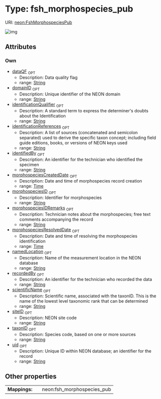 
# Type: fsh_morphospecies_pub




URI: [neon:FshMorphospeciesPub](https://data.neonscience.org/FshMorphospeciesPub)


![img](http://yuml.me/diagram/nofunky;dir:TB/class/[FshMorphospeciesPub&#124;uid:string%20%3F;domainID:string%20%3F;siteID:string%20%3F;identificationReferences:string%20%3F;taxonID:string%20%3F;identificationQualifier:string%20%3F;recordedBy:string%20%3F;scientificName:string%20%3F;morphospeciesID:string%20%3F;identifiedBy:string%20%3F;morphospeciesIDRemarks:string%20%3F;dataQF:string%20%3F;namedLocation:string%20%3F;morphospeciesCreatedDate:time%20%3F;morphospeciesResolvedDate:time%20%3F])

## Attributes


### Own

 * [dataQF](dataQF.md)  <sub>OPT</sub>
    * Description: Data quality flag
    * range: [String](types/String.md)
 * [domainID](domainID.md)  <sub>OPT</sub>
    * Description: Unique identifier of the NEON domain
    * range: [String](types/String.md)
 * [identificationQualifier](identificationQualifier.md)  <sub>OPT</sub>
    * Description: A standard term to express the determiner's doubts about the Identification
    * range: [String](types/String.md)
 * [identificationReferences](identificationReferences.md)  <sub>OPT</sub>
    * Description: A list of sources (concatenated and semicolon separated) used to derive the specific taxon concept; including field guide editions, books, or versions of NEON keys used
    * range: [String](types/String.md)
 * [identifiedBy](identifiedBy.md)  <sub>OPT</sub>
    * Description: An identifier for the technician who identified the specimen
    * range: [String](types/String.md)
 * [morphospeciesCreatedDate](morphospeciesCreatedDate.md)  <sub>OPT</sub>
    * Description: Date and time of morphospecies record creation
    * range: [Time](types/Time.md)
 * [morphospeciesID](morphospeciesID.md)  <sub>OPT</sub>
    * Description: Identifier for morphospecies
    * range: [String](types/String.md)
 * [morphospeciesIDRemarks](morphospeciesIDRemarks.md)  <sub>OPT</sub>
    * Description: Technician notes about the morphospecies; free text comments accompanying the record
    * range: [String](types/String.md)
 * [morphospeciesResolvedDate](morphospeciesResolvedDate.md)  <sub>OPT</sub>
    * Description: Date and time of resolving the morphospecies identification
    * range: [Time](types/Time.md)
 * [namedLocation](namedLocation.md)  <sub>OPT</sub>
    * Description: Name of the measurement location in the NEON database
    * range: [String](types/String.md)
 * [recordedBy](recordedBy.md)  <sub>OPT</sub>
    * Description: An identifier for the technician who recorded the data
    * range: [String](types/String.md)
 * [scientificName](scientificName.md)  <sub>OPT</sub>
    * Description: Scientific name, associated with the taxonID. This is the name of the lowest level taxonomic rank that can be determined
    * range: [String](types/String.md)
 * [siteID](siteID.md)  <sub>OPT</sub>
    * Description: NEON site code
    * range: [String](types/String.md)
 * [taxonID](taxonID.md)  <sub>OPT</sub>
    * Description: Species code, based on one or more sources
    * range: [String](types/String.md)
 * [uid](uid.md)  <sub>OPT</sub>
    * Description: Unique ID within NEON database; an identifier for the record
    * range: [String](types/String.md)

## Other properties

|  |  |  |
| --- | --- | --- |
| **Mappings:** | | neon:fsh_morphospecies_pub |


